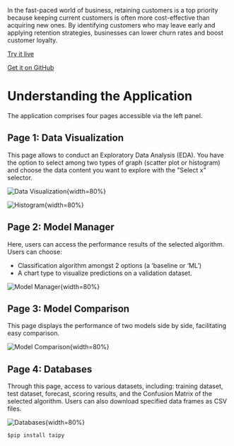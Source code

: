 In the fast-paced world of business, retaining customers 
is a top priority because keeping current customers is often
more cost-effective than acquiring new ones. By identifying 
customers who may leave early and applying retention strategies, 
businesses can lower churn rates and boost customer loyalty.



[Try it live](https://churn-classification.taipy.cloud/Data-Visualization) 

[Get it on GitHub](https://github.com/Avaiga/demo-churn-classification)

# Understanding the Application
The application comprises four pages accessible via the left panel.

## Page 1: Data Visualization

This page allows to conduct an Exploratory Data Analysis (EDA). 
You have the option to select among two types of graph (scatter plot or histogram) 
and choose the data content you want to explore with the "Select x" selector.


![Data Visualization](images/churn-classification-data-visualization-scatter.png){width=80%}

![Histogram](images/churn-classification-data-Visualization-histogram.png){width=80%}

## Page 2: Model Manager

Here, users can access the performance results of the selected algorithm. Users can choose:
- Classification algorithm amongst 2 options (a ‘baseline or ‘ML’)
- A chart type to visualize predictions on a validation dataset.


![Model Manager](images/churn-classification-model-manager.png){width=80%}

## Page 3: Model Comparison

This page displays the performance of two models side by side, facilitating easy comparison.


![Model Comparison](images/churn-classification-model-comparison.png){width=80%}

## Page 4: Databases

Through this page, access to various datasets, including: training dataset, 
test dataset, forecast, scoring results, and the Confusion Matrix of the 
selected algorithm. Users can also download specified data frames as CSV files.


![Databases](images/churn-classification-databases.png){width=80%}  

```$pip install taipy```

